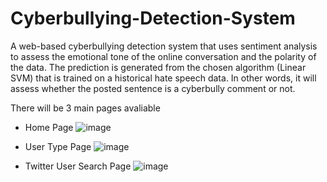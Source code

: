 # Cyberbullying-Detection-System

A web-based cyberbullying detection system that uses sentiment analysis to assess the emotional tone of the online conversation and the polarity of the data. The prediction is generated from the chosen algorithm (Linear SVM) that is trained on a historical hate speech data. In other words, it will assess whether the posted sentence is a cyberbully comment or not.

There will be 3 main pages avaliable 
* Home Page 
![image](https://user-images.githubusercontent.com/91673409/173303958-c55b0e1b-e66e-4ead-b971-e4b2598a82e7.png)

* User Type Page 
![image](https://user-images.githubusercontent.com/91673409/173304016-9f33483f-c859-4ad6-8ba9-8fa5e922cb0b.png)

* Twitter User Search Page 
![image](https://user-images.githubusercontent.com/91673409/173304061-583c1ef7-ded5-459b-af0b-cc907b4e11c1.png)
